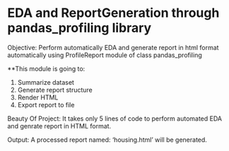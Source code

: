 # EDA and ReportGeneration through pandas_profiling library
Objective: Perform automatically EDA and generate report in html format automatically using ProfileReport module of class pandas_profiling

**This module is going to:
1.	Summarize dataset
2.	Generate report structure
3.	Render HTML
4.	Export report to file

Beauty Of Project: 
It takes only 5 lines of code to perform automated EDA and genrate report in HTML format.

Output:	A processed report named: ‘housing.html’ will be generated.




